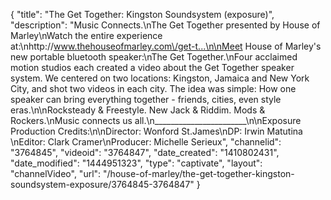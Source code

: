 {
    "title": "The Get Together: Kingston Soundsystem (exposure)",
    "description": "Music Connects.\nThe Get Together presented by House of Marley\nWatch the entire experience at:\nhttp:\/\/www.thehouseofmarley.com\/get-t...\n\nMeet House of Marley's new portable bluetooth speaker:\nThe Get Together.\nFour acclaimed motion studios each created a video about the Get Together speaker system. We centered on two locations: Kingston, Jamaica and New York City, and shot two videos in each city. The idea was simple: How one speaker can bring everything together - friends, cities, even style eras.\n\nRocksteady & Freestyle. New Jack & Riddim. Mods & Rockers.\nMusic connects us all.\n_______________________\n\nExposure Production Credits:\n\nDirector: Wonford St.James\nDP: Irwin Matutina \nEditor: Clark Cramer\nProducer: Michelle Serieux",
    "channelid": "3764845",
    "videoid": "3764847",
    "date_created": "1410802431",
    "date_modified": "1444951323",
    "type": "captivate",
    "layout": "channelVideo",
    "url": "\/house-of-marley\/the-get-together-kingston-soundsystem-exposure\/3764845-3764847"
}